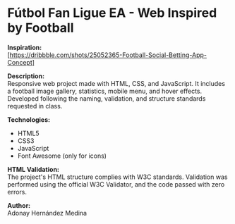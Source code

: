 # Fútbol Fan Ligue EA - Web Inspired by Football

**Inspiration:**  
[https://dribbble.com/shots/25052365-Football-Social-Betting-App-Concept]

**Description:**  
Responsive web project made with HTML, CSS, and JavaScript. It includes a football image gallery, statistics, mobile menu, and hover effects. Developed following the naming, validation, and structure standards requested in class.

**Technologies:**  
- HTML5  
- CSS3  
- JavaScript  
- Font Awesome (only for icons)

**HTML Validation:**  
The project's HTML structure complies with W3C standards.
Validation was performed using the official W3C Validator, and the code passed with zero errors.

**Author:**  
Adonay Hernández Medina
